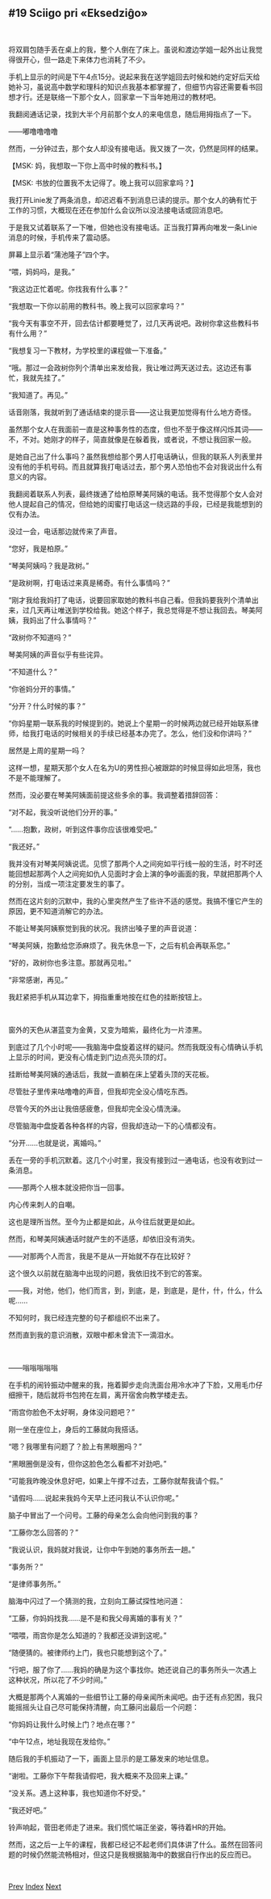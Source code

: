 ## #19 Sciigo pri «Eksedziĝo»

&emsp;

将双肩包随手丢在桌上的我，整个人倒在了床上。虽说和渡边学姐一起外出让我觉得很开心，但一路走下来体力也消耗了不少。

手机上显示的时间是下午4点15分。说起来我在送学姐回去时候和她约定好后天给她补习，虽说高中数学和理科的知识点我基本都掌握了，但细节内容还需要看书回想才行。还是联络一下那个女人，回家拿一下当年她用过的教材吧。

我翻阅通话记录，找到大半个月前那个女人的来电信息，随后用拇指点了一下。

——嘟噜噜噜噜

然而，一分钟过去，那个女人却没有接电话。我又拨了一次，仍然是同样的结果。

【MSK: 妈，我想取一下你上高中时候的教科书。】

【MSK: 书放的位置我不太记得了。晚上我可以回家拿吗？】

我打开Linie发了两条消息，却迟迟看不到消息已读的提示。那个女人的确有忙于工作的习惯，大概现在还在参加什么会议所以没法接电话或回消息吧。

于是我又试着联系了一下唯，但她也没有接电话。正当我打算再向唯发一条Linie消息的时候，手机传来了震动感。

屏幕上显示着“蒲池隆子”四个字。

“喂，妈妈吗，是我。”

“我这边正忙着呢。你找我有什么事？”

“我想取一下你以前用的教科书。晚上我可以回家拿吗？”

“我今天有事空不开，回去估计都要睡觉了，过几天再说吧。政树你拿这些教科书有什么用？”

“我想复习一下教材，为学校里的课程做一下准备。”

“哦。那过一会政树你列个清单出来发给我，我让唯过两天送过去。这边还有事忙，我就先挂了。”

“我知道了。再见。”

话音刚落，我就听到了通话结束的提示音——这让我更加觉得有什么地方奇怪。

虽然那个女人在我面前一直是这种事务性的态度，但也不至于像这样闪烁其词——不，不对。她刚才的样子，简直就像是在躲着我，或者说，不想让我回家一般。

是她自己出了什么事吗？虽然我想给那个男人打电话确认，但我的联系人列表里并没有他的手机号码。而且就算我打电话过去，那个男人恐怕也不会对我说出什么有意义的内容。

我翻阅着联系人列表，最终拨通了给柏原琴美阿姨的电话。我不觉得那个女人会对他人提起自己的情况，但给她的闺蜜打电话这一绕远路的手段，已经是我能想到的仅有办法。

没过一会，电话那边就传来了声音。

“您好，我是柏原。”

“琴美阿姨吗？我是政树。”

“是政树啊，打电话过来真是稀奇。有什么事情吗？”

“刚才我给我妈打了电话，说要回家取她的教科书自己看。但我妈要我列个清单出来，过几天再让唯送到学校给我。她这个样子，我总觉得是不想让我回去。琴美阿姨，我妈出了什么事情吗？”

“政树你不知道吗？”

琴美阿姨的声音似乎有些诧异。

“不知道什么？”

“你爸妈分开的事情。”

“分开？什么时候的事？”

“你妈星期一联系我的时候提到的。她说上个星期一的时候两边就已经开始联系律师，给我打电话的时候相关的手续已经基本办完了。怎么，他们没和你讲吗？”

居然是上周的星期一吗？

这样一想，星期天那个女人在名为U的男性担心被跟踪的时候显得如此坦荡，我也不是不能理解了。

然而，没必要在琴美阿姨面前提这些多余的事。我调整着措辞回答：

“对不起，我没听说他们分开的事。”

“……抱歉，政树，听到这件事你应该很难受吧。”

“我还好。”

我并没有对琴美阿姨说谎。见惯了那两个人之间宛如平行线一般的生活，时不时还能回想起那两个人之间宛如仇人见面时才会上演的争吵画面的我，早就把那两个人的分别，当成一项注定要发生的事了。

然而在这片刻的沉默中，我的心里突然产生了些许不适的感觉。我搞不懂它产生的原因，更不知道消解它的办法。

不能让琴美阿姨察觉到我的状况。我挤出嗓子里的声音说道：

“琴美阿姨，抱歉给您添麻烦了。我先休息一下，之后有机会再联系您。”

“好的，政树你也多注意。那就再见啦。”

“非常感谢，再见。”

我赶紧把手机从耳边拿下，拇指重重地按在红色的挂断按钮上。

&emsp;

窗外的天色从湛蓝变为金黄，又变为暗紫，最终化为一片漆黑。

到底过了几个小时呢——我脑海中盘旋着这样的疑问。然而我既没有心情确认手机上显示的时间，更没有心情走到门边点亮头顶的灯。

挂断给琴美阿姨的通话后，我就一直躺在床上望着头顶的天花板。

尽管肚子里传来咕噜噜的声音，但我却完全没心情吃东西。

尽管今天的外出让我倍感疲惫，但我却完全没心情洗澡。

尽管脑海中盘旋着各种各样的内容，但我却连动一下的心情都没有。

“分开……也就是说，离婚吗。”

丢在一旁的手机沉默着。这几个小时里，我没有接到过一通电话，也没有收到过一条消息。

——那两个人根本就没把你当一回事。

内心传来刺人的自嘲。

这也是理所当然。至今为止都是如此，从今往后就更是如此。

然而，和琴美阿姨通话时就产生的不适感，却依旧没有消失。

——对那两个人而言，我是不是从一开始就不存在比较好？

这个很久以前就在脑海中出现的问题，我依旧找不到它的答案。

——我，对他，他们，他们而言，到，到底，是，到底是，是什，什，什么，什么呢……

不知何时，我已经连完整的句子都组织不出来了。

然而直到我的意识消散，双眼中都未曾流下一滴泪水。

&emsp;

——嗡嗡嗡嗡嗡

在手机的闹铃振动中醒来的我，拖着脚步走向洗面台用冷水冲了下脸，又用毛巾仔细擦干，随后就将书包挎在左肩，离开宿舍向教学楼走去。

“雨宫你脸色不太好啊，身体没问题吧？”

刚一坐在座位上，身后的工藤就向我搭话。

“嗯？我哪里有问题了？脸上有黑眼圈吗？”

“黑眼圈倒是没有，但你这脸色怎么看都不对劲吧。”

“可能我昨晚没休息好吧，如果上午撑不过去，工藤你就帮我请个假。”

“请假吗……说起来我妈今天早上还问我认不认识你呢。”

脑子中冒出了一个问号。工藤的母亲怎么会向他问到我的事？

“工藤你怎么回答的？”

“我说认识，我妈就对我说，让你中午到她的事务所去一趟。”

“事务所？”

“是律师事务所。”

脑海中闪过了一个猜测的我，立刻向工藤试探性地问道：

“工藤，你妈妈找我……是不是和我父母离婚的事有关？”

“喂喂，雨宫你是怎么知道的？我都还没讲到这呢。”

“随便猜的。被律师约上门，我也只能想到这个了。”

“行吧，服了你了……我妈的确是为这个事找你。她还说自己的事务所头一次遇上这种状况，所以花了不少时间。”

大概是那两个人离婚的一些细节让工藤的母亲闻所未闻吧。由于还有点犯困，我只能摇摇头让自己尽可能保持清醒，向工藤问出最后一个问题：

“你妈妈让我什么时候上门？地点在哪？”

“中午12点，地址我现在发给你。”

随后我的手机振动了一下，画面上显示的是工藤发来的地址信息。

“谢啦。工藤你下午帮我请假吧，我大概来不及回来上课。”

“没关系。遇上这种事，我也知道你不好受。”

“我还好吧。”

铃声响起，菅田老师走了进来。我们慌忙端正坐姿，等待着HR的开始。

然而，这之后一上午的课程，我都已经记不起老师们具体讲了什么。虽然在回答问题的时候仍然能流畅相对，但这只是我根据脑海中的数据自行作出的反应而已。

&emsp;

[Prev](01-18.md) [Index](../index.md) [Next](01-20.md)
